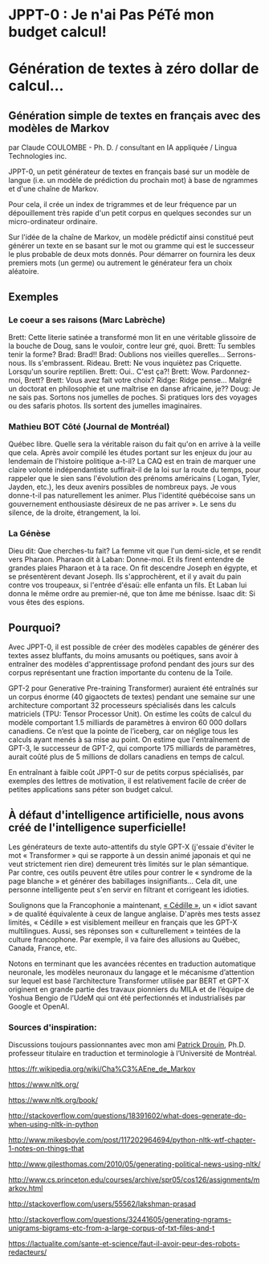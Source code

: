 # JPPT-0 : Je n'ai Pas PéTé mon budget calcul! 
# Génération de textes à zéro dollar de calcul...

## Génération simple de textes en français avec des modèles de Markov

par Claude COULOMBE - Ph. D. / consultant en IA appliquée / Lingua Technologies inc.

JPPT-0, un petit générateur de textes en français basé sur un modèle de langue (i.e. un modèle de prédiction du prochain mot) à base de ngrammes et d'une chaîne de Markov. 

Pour cela, il crée un index de trigrammes et de leur fréquence par un dépouillement très rapide d'un petit corpus en quelques secondes sur un micro-ordinateur ordinaire.

Sur l'idée de la chaîne de Markov, un modèle prédictif ainsi constitué peut générer un texte en se basant sur le mot ou gramme qui est le successeur le plus probable de deux mots donnés. Pour démarrer on fournira les deux premiers mots (un germe) ou autrement le générateur fera un choix aléatoire. 

## Exemples

### Le coeur a ses raisons (Marc Labrèche)

Brett: Cette literie satinée a transformé mon lit en une véritable glissoire de la bouche de Doug, sans le vouloir, contre leur gré, quoi. Brett: Tu sembles tenir la forme? Brad: Brad!! Brad: Oublions nos vieilles querelles... Serrons-nous. Ils s'embrassent. Rideau. Brett: Ne vous inquiètez pas Criquette. Lorsqu'un sourire reptilien. Brett: Oui.. C'est ça?! Brett: Wow. Pardonnez-moi, Brett? Brett: Vous avez fait votre choix? Ridge: Ridge pense... Malgré un doctorat en philosophie et une maîtrise en danse africaine, je?? Doug: Je ne sais pas. Sortons nos jumelles de poches. Si pratiques lors des voyages ou des safaris photos. Ils sortent des jumelles imaginaires.

### Mathieu BOT Côté (Journal de Montréal)

Québec libre. Quelle sera la véritable raison du fait qu'on en arrive à la veille que cela. Après avoir compilé les études portant sur les enjeux du jour au lendemain de l'histoire politique a-t-il? La CAQ est en train de marquer une claire volonté indépendantiste suffirait-il de la loi sur la route du temps, pour rappeler que le sien sans l'évolution des prénoms américains ( Logan, Tyler, Jayden, etc.), les deux avenirs possibles de nombreux pays. Je vous donne-t-il pas naturellement les animer. Plus l'identité québécoise sans un gouvernement enthousiaste désireux de ne pas arriver ». Le sens du silence, de la droite, étrangement, la loi.

### La Génèse

Dieu dit: Que cherches-tu fait? La femme vit que l'un demi-sicle, et se rendit vers Pharaon. Pharaon dit à Laban: Donne-moi. Et ils firent entendre de grandes plaies Pharaon et à ta race. On fit descendre Joseph en égypte, et se présentèrent devant Joseph. Ils s'approchèrent, et il y avait du pain contre vos troupeaux, si l'entrée d'ésaü: elle enfanta un fils. Et Laban lui donna le même ordre au premier-né, que ton âme me bénisse. Isaac dit: Si vous êtes des espions.

## Pourquoi?

Avec JPPT-0, il est possible de créer des modèles capables de générer des textes assez bluffants, du moins amusants ou poétiques, sans avoir à entraîner des modèles d'apprentissage profond pendant des jours sur des corpus représentant une fraction importante du contenu de la Toile.

GPT-2 pour Generative Pre-training Transformer) auraient été entraînés sur un corpus énorme (40 gigaoctets de textes) pendant une semaine sur une architecture comportant 32 processeurs spécialisés dans les calculs matriciels (TPU: Tensor Processor Unit). On estime les coûts de calcul du modèle comportant 1.5 milliards de paramètres à environ 60 000 dollars canadiens. Ce n’est que la pointe de l’iceberg, car on néglige tous les calculs ayant menés à sa mise au point. On estime que l'entraînement de GPT-3, le successeur de GPT-2, qui comporte 175 milliards de paramètres, aurait coûté plus de 5 millions de dollars canadiens en temps de calcul.

En entraînant à faible coût JPPT-0 sur de petits corpus spécialisés, par exemples des lettres de motivation, il est relativement facile de créer de petites applications sans péter son budget calcul.   


## À défaut d'intelligence artificielle, nous avons créé de l'intelligence superficielle!

Les générateurs de texte auto-attentifs du style GPT-X (j'essaie d'éviter le mot « Transformer » qui se rapporte à un dessin animé japonais et qui ne veut strictement rien dire) demeurent très limités sur le plan sémantique. Par contre, ces outils peuvent être utiles pour contrer le « syndrome de la page blanche » et générer des babillages insignifiants... Cela dit, une personne intelligente peut s'en servir en filtrant et corrigeant les idioties.

Soulignons que la Francophonie a maintenant, <a href="https://cedille.ai/">« Cédille »</a>, un « idiot savant » de qualité équivalente à ceux de langue anglaise. D'après mes tests assez limités, « Cédille » est visiblement meilleur en français que les GPT-X multilingues. Aussi, ses réponses son « culturellement » teintées de la culture francophone. Par exemple, il va faire des allusions au Québec, Canada, France, etc.

Notons en terminant que les avancées récentes en traduction automatique neuronale, les modèles neuronaux du langage et le mécanisme d’attention sur lequel est basé l’architecture Transformer utilisée par BERT et GPT-X originent en grande partie des travaux pionniers du MILA et de l’équipe de Yoshua Bengio de l’UdeM qui ont été perfectionnés et industrialisés par Google et OpenAI.

### Sources d'inspiration:

Discussions toujours passionnantes avec mon ami <a href=https://recherche.umontreal.ca/nos-chercheurs/repertoire-des-professeurs/chercheur/is/in15254/>Patrick Drouin</a>, Ph.D. professeur titulaire en traduction et terminologie à l’Université de Montréal.  

https://fr.wikipedia.org/wiki/Cha%C3%AEne_de_Markov

https://www.nltk.org/

https://www.nltk.org/book/

http://stackoverflow.com/questions/18391602/what-does-generate-do-when-using-nltk-in-python

http://www.mikesboyle.com/post/117202964694/python-nltk-wtf-chapter-1-notes-on-things-that

http://www.gilesthomas.com/2010/05/generating-political-news-using-nltk/

http://www.cs.princeton.edu/courses/archive/spr05/cos126/assignments/markov.html

http://stackoverflow.com/users/55562/lakshman-prasad

http://stackoverflow.com/questions/32441605/generating-ngrams-unigrams-bigrams-etc-from-a-large-corpus-of-txt-files-and-t

https://lactualite.com/sante-et-science/faut-il-avoir-peur-des-robots-redacteurs/

